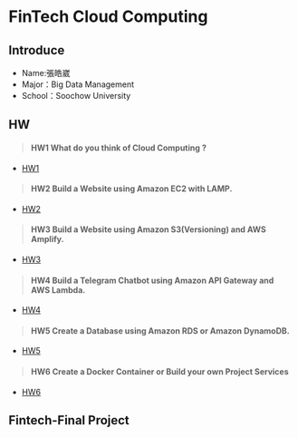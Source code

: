 # FinTech Cloud Computing
## Introduce
* Name:張皓崴
* Major：Big Data Management
* School：Soochow University
## HW
> #### HW1 What do you think of Cloud Computing ?
* [HW1](https://github.com/Hao-wei-Chang/lab/blob/main/homework/HW1.md)
> #### HW2 Build a Website using Amazon EC2 with LAMP.
* [HW2](https://github.com/Hao-wei-Chang/lab/blob/main/homework/HW2.md)
> #### HW3 Build a Website using Amazon S3(Versioning) and AWS Amplify.
* [HW3](https://github.com/Hao-wei-Chang/lab/blob/main/homework/HW3.md)
> #### HW4 Build a Telegram Chatbot using Amazon API Gateway and AWS Lambda.
* [HW4](https://github.com/Hao-wei-Chang/lab/blob/main/homework/HW4.md)
> #### HW5 Create a Database using Amazon RDS or Amazon DynamoDB.
* [HW5](https://www.youtube.com/watch?v=zIajAsHrirs)
> #### HW6 Create a Docker Container or Build your own Project Services
* [HW6](https://www.youtube.com/watch?v=3hkEFHqOgtI) 
## Fintech-Final Project
